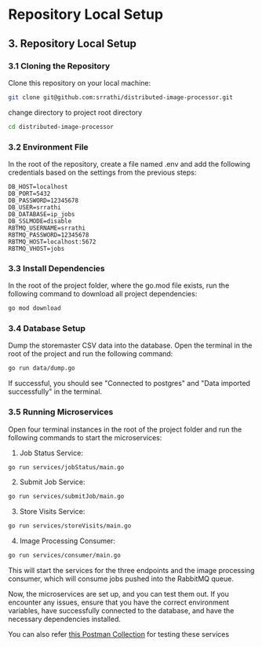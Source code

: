 # Repository Local Setup
## 3. Repository Local Setup
### **3.1 Cloning the Repository**

Clone this repository on your local machine:

```bash
git clone git@github.com:srrathi/distributed-image-processor.git
```

change directory to project root directory

```bash
cd distributed-image-processor
```

### **3.2 Environment File**
In the root of the repository, create a file named .env and add the following credentials based on the settings from the previous steps:

```env
DB_HOST=localhost
DB_PORT=5432
DB_PASSWORD=12345678
DB_USER=srrathi
DB_DATABASE=ip_jobs
DB_SSLMODE=disable
RBTMQ_USERNAME=srrathi
RBTMQ_PASSWORD=12345678
RBTMQ_HOST=localhost:5672
RBTMQ_VHOST=jobs
```

### **3.3 Install Dependencies**
In the root of the project folder, where the go.mod file exists, run the following command to download all project dependencies:

```bash
go mod download
```

### **3.4 Database Setup**
Dump the storemaster CSV data into the database. Open the terminal in the root of the project and run the following command:
```bash
go run data/dump.go
```

If successful, you should see "Connected to postgres" and "Data imported successfully" in the terminal.

### **3.5 Running Microservices**
Open four terminal instances in the root of the project folder and run the following commands to start the microservices:

1. Job Status Service:
```bash
go run services/jobStatus/main.go
```

2. Submit Job Service:
```bash
go run services/submitJob/main.go
```

3. Store Visits Service:
```bash
go run services/storeVisits/main.go
```

4. Image Processing Consumer:
```bash
go run services/consumer/main.go
```

This will start the services for the three endpoints and the image processing consumer, which will consume jobs pushed into the RabbitMQ queue.

Now, the microservices are set up, and you can test them out. If you encounter any issues, ensure that you have the correct environment variables, have successfully connected to the database, and have the necessary dependencies installed.

You can also refer [this Postman Collection](https://documenter.getpostman.com/view/14089377/2s9YymFPnz) for testing these services
